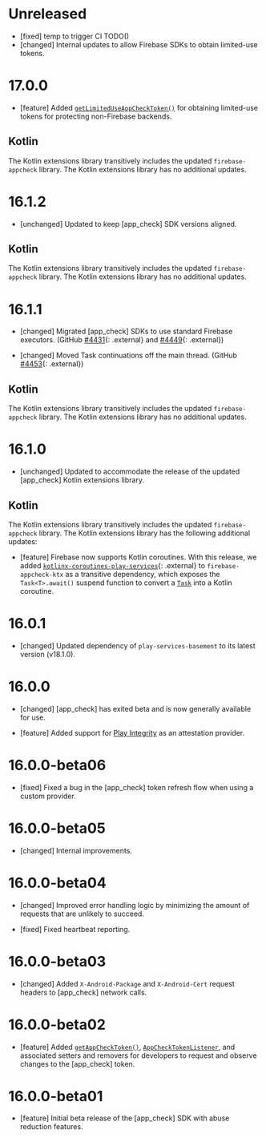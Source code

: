 # Unreleased
* [fixed] temp to trigger CI TODO()
* [changed] Internal updates to allow Firebase SDKs to obtain limited-use tokens.

# 17.0.0
* [feature] Added [`getLimitedUseAppCheckToken()`](/docs/reference/android/com/google/firebase/appcheck/FirebaseAppCheck#getLimitedUseAppCheckToken())
  for obtaining limited-use tokens for protecting non-Firebase backends.


## Kotlin
The Kotlin extensions library transitively includes the updated
`firebase-appcheck` library. The Kotlin extensions library has no additional
updates.

# 16.1.2
* [unchanged] Updated to keep [app_check] SDK versions aligned.


## Kotlin
The Kotlin extensions library transitively includes the updated
`firebase-appcheck` library. The Kotlin extensions library has no additional
updates.

# 16.1.1
* [changed] Migrated [app_check] SDKs to use standard Firebase executors.
  (GitHub [#4431](//github.com/firebase/firebase-android-sdk/issues/4431){: .external}
  and
  [#4449](//github.com/firebase/firebase-android-sdk/issues/4449){: .external})

* [changed] Moved Task continuations off the main thread.
  (GitHub [#4453](//github.com/firebase/firebase-android-sdk/issues/4453){: .external})


## Kotlin
The Kotlin extensions library transitively includes the updated
`firebase-appcheck` library. The Kotlin extensions library has no additional
updates.

# 16.1.0
* [unchanged] Updated to accommodate the release of the updated
  [app_check] Kotlin extensions library.


## Kotlin
The Kotlin extensions library transitively includes the updated
`firebase-appcheck` library. The Kotlin extensions library has the following
additional updates:

* [feature] Firebase now supports Kotlin coroutines.
  With this release, we added
  [`kotlinx-coroutines-play-services`](https://kotlinlang.org/api/kotlinx.coroutines/kotlinx-coroutines-play-services/){: .external}
  to `firebase-appcheck-ktx` as a transitive dependency, which exposes the
  `Task<T>.await()` suspend function to convert a
  [`Task`](https://developers.google.com/android/guides/tasks) into a Kotlin
  coroutine.

# 16.0.1
* [changed] Updated dependency of `play-services-basement` to its latest
  version (v18.1.0).

# 16.0.0
* [changed] [app_check] has exited beta and is now generally available for
  use.

* [feature] Added support for
  [Play Integrity](https://developer.android.com/google/play/integrity) as an
  attestation provider.

# 16.0.0-beta06
* [fixed] Fixed a bug in the [app_check] token refresh flow when using a
  custom provider.

# 16.0.0-beta05
* [changed] Internal improvements.

# 16.0.0-beta04
* [changed] Improved error handling logic by minimizing the amount of requests
  that are unlikely to succeed.

* [fixed] Fixed heartbeat reporting.

# 16.0.0-beta03
* [changed] Added `X-Android-Package` and `X-Android-Cert` request headers to
  [app_check] network calls.

# 16.0.0-beta02
* [feature] Added [`getAppCheckToken()`](/docs/reference/android/com/google/firebase/appcheck/FirebaseAppCheck#getAppCheckToken(boolean)),
  [`AppCheckTokenListener`](/docs/reference/android/com/google/firebase/appcheck/FirebaseAppCheck.AppCheckListener),
  and associated setters and removers for developers to request and observe
  changes to the [app_check] token.

# 16.0.0-beta01
* [feature] Initial beta release of the [app_check] SDK with abuse reduction
  features.

